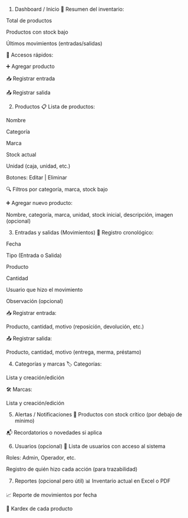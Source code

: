 1. Dashboard / Inicio
🧮 Resumen del inventario:

Total de productos

Productos con stock bajo

Últimos movimientos (entradas/salidas)

🧾 Accesos rápidos:

➕ Agregar producto

📥 Registrar entrada

📤 Registrar salida

2. Productos
📋 Lista de productos:

Nombre

Categoría

Marca

Stock actual

Unidad (caja, unidad, etc.)

Botones: Editar | Eliminar

🔍 Filtros por categoría, marca, stock bajo

➕ Agregar nuevo producto:

Nombre, categoría, marca, unidad, stock inicial, descripción, imagen (opcional)

3. Entradas y salidas (Movimientos)
📅 Registro cronológico:

Fecha

Tipo (Entrada o Salida)

Producto

Cantidad

Usuario que hizo el movimiento

Observación (opcional)

📥 Registrar entrada:

Producto, cantidad, motivo (reposición, devolución, etc.)

📤 Registrar salida:

Producto, cantidad, motivo (entrega, merma, préstamo)

4. Categorías y marcas
🏷️ Categorías:

Lista y creación/edición

🛠️ Marcas:

Lista y creación/edición

5. Alertas / Notificaciones
🔔 Productos con stock crítico (por debajo de mínimo)

📬 Recordatorios o novedades si aplica

6. Usuarios (opcional)
👤 Lista de usuarios con acceso al sistema

Roles: Admin, Operador, etc.

Registro de quién hizo cada acción (para trazabilidad)

7. Reportes (opcional pero útil)
📊 Inventario actual en Excel o PDF

📈 Reporte de movimientos por fecha

🧾 Kardex de cada producto